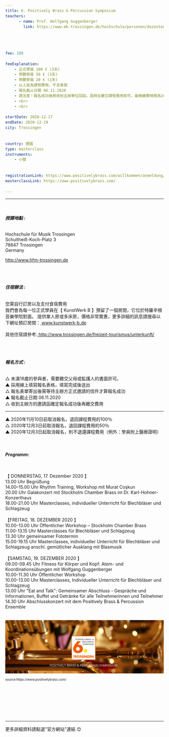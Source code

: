 ```yaml
---
title: 6. Positively Brass & Percussion Symposium
teachers:
      - name: Prof. Wolfgang Guggenberger
        link: https://www.mh-trossingen.de/hochschule/personen/dozenten-seite/dozent/guggenberger.html




fee: 100

feeExplanation: 
    - 正式學員 100 € (3天)
    - 旁聽學員 50 € (3天)
    - 旁聽學員 20 € (1天)
    - 以上皆為課程費用，不含食宿
    - 報名截止日期 06.11.2020
    - 請注意！報名成功後將收到主辦單位回函，屆時在繳交課程費用即可，最晚繳費時間為2020年11月10日
    - <br>
    - <br>

startDate: 2020-12-17
endDate: 2020-12-19
city: Trossingen
      

country: 德國
type: masterclass
instruments:
    - 小號
    

registrationLink: https://www.positivelybrass.com/willkommen/anmeldung/
masterclassLink: https://www.positivelybrass.com/
    
---
```

<hr>
<br>

###### __授課地點 :__<br>
Hochschule für Musik Trossingen<br>
Schultheiß-Koch-Platz 3<br>
78647 Trossingen<br>
Germany<br>

<a href="http://www.hfm-trossingen.de"> http://www.hfm-trossingen.de</a>

<br>
<br>

###### __住宿辦法 :__<br>
您需自行訂房以及支付食宿費用<br>
我們會為每一位正式學員在【 KunstWerk B 】預留了一個房間，它位於特羅辛根音樂學院對面。
提供單人房或多床房，價格非常實惠，更多詳細的訊息請搜尋以下網址預訂房間：<a href="http://www.kunstwerk-b.de"> www.kunstwerk-b.de</a>
 <br> 
<br> 
其他住宿請參考:<a href="http://www.trossingen.de/freizeit-tourismus/unterkunft/"> http://www.trossingen.de/freizeit-tourismus/unterkunft/</a>
 <br>  

<br>
<br>

###### __報名方式 :__<br>
△ 未滿18歲的參與者，需要繳交父母或監護人的書面許可。<br>
▲ 採用線上填寫報名表格，填寫完成後送出<br>
△ 報名表單寄出後需等待主辦方正式邀請的信件才算報名成功<br>
▲ 報名截止日期 06.11.2020<br>
△ 收到主辦方的邀請函確定報名成功後再繳交費用<br>
<hr>
▲ 2020年11月10日前取消報名，退回課程費用的100％<br>
△ 2020年12月3日前取消報名，退回課程費用的50％<br>
▲ 2020年12月3日起取消報名，則不退還課程費用（例外：學員附上醫療證明）<br>
<br>
<br>

###### __Programm:__<br>
<br>
【 DONNERSTAG, 17. Dezember 2020 】<br>
13.00 Uhr  Begrüßung<br>
14.00–15.00 Uhr Rhythm Training, Workshop mit Murat Coşkun<br>
20.00 Uhr Galakonzert mit Stockholm Chamber Brass im Dr. Karl-Hohner-Konzerthaus<br>
18.00-21.00 Uhr Masterclasses, individueller Unterricht für Blechbläser und Schlagzeug<br>
<br>
【FREITAG, 18. DEZEMBER 2020 】<br>
10.00-13.00 Uhr Öffentlicher Workshop – Stockholm Chamber Brass<br>
11.00-13.15 Uhr Masterclasses für Blechbläser und Schlagzeug<br>
13.30 Uhr  gemeinsamer Fototermin<br>
15.00-19.15 Uhr Masterclasses, individueller Unterricht für Blechbläser und Schlagzeug
anschl.  gemütlicher Ausklang mit Blasmusik<br>
<br>
【SAMSTAG, 19. DEZEMBER 2020 】<br>
09.00-09.45 Uhr Fitness für Körper und Kopf: Atem- und Koordinationsübungen mit Wolfgang Guggenberger<br>
10.00-11.30 Uhr Öffentlicher Workshop<br>
10.00-13.00 Uhr Masterclasses, Individueller Unterricht für Blechbläser und Schlagzeug<br>
13.00 Uhr "Eat and Talk": Gemeinsamer Abschluss - Gespräche und Informationen, Buffet und Getränke für alle Teilnehmerinnen und Teilnehmer<br>
14.30 Uhr Abschlusskonzert mit dem Positively Brass & Percussion Ensemble<br>
<br>
<br>




<img src="/assets/img/trossingen.png" class="img-fluid" alt="...">
<P style="font-size: 10px">source:https://www.positivelybrass.com/</P>

<br>
<br>
<br>
<br>
<br>
<br>
<hr>
更多詳細資料請點選"官方網站"連結 😊
